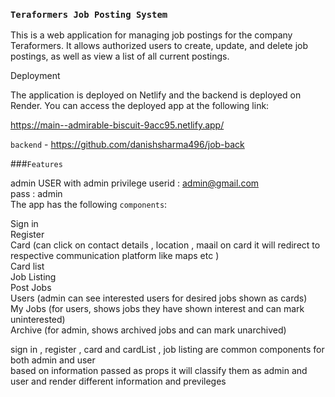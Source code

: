 ### `Teraformers Job Posting System`

This is a web application for managing job postings for the company Teraformers. It allows authorized users to create, update, and delete job postings, as well as view a list of all current postings.

Deployment

The application is deployed on Netlify and the backend is deployed on Render. You can access the deployed app at the following link:

https://main--admirable-biscuit-9acc95.netlify.app/

`backend` - https://github.com/danishsharma496/job-back <br/>

###`Features` 


admin USER with admin privilege 
userid : admin@gmail.com <br/>
pass  : admin  <br/>
The app has the following `components`: <br />

Sign in<br />
Register<br />
Card (can click on contact details , location , maail on card it will redirect to respective communication platform like maps etc )<br />
Card list<br />
Job Listing<br />
Post Jobs<br />
Users (admin can see interested users for desired jobs shown as cards) <br />
My Jobs (for users, shows jobs they have shown interest and can mark uninterested)<br />
Archive (for admin, shows archived jobs and can mark unarchived)<br />


sign in , register  , card and cardList  , job listing are common components for both admin and user <br />
based on information passed as props it will classify them as admin and user and render different information and previleges <br />
 
